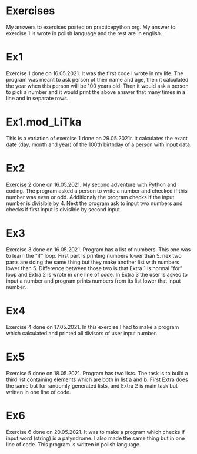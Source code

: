 # Exercises
My answers to exercises posted on practicepython.org. My answer to exercise 1 is wrote in polish language and the rest are in english.

# Ex1
Exercise 1 done on 16.05.2021. It was the first code I wrote in my life.
The program was meant to ask person of their name and age, then it calculated the year when this person will be 100 years old.
Then it would ask a person to pick a number and it would print the above answer that many times in a line and in separate rows.

# Ex1.mod_LiTka
This is a variation of exercise 1 done on 29.05.2021r. It calculates the exact date (day, month and year) of the 100th birthday of a person with input data.

# Ex2
Exercise 2 done on 16.05.2021. My second adventure with Python and coding. The program asked a person to write a number and checked if this number was even or odd.
Additionaly the program checks if the input number is divisible by 4.
Next the program ask to input two numbers and checks if first input is divisible by second input.

# Ex3
Exercise 3 done on 16.05.2021. Program has a list of numbers. This one was to learn the "if" loop. First part is printing numbers lower than 5. nex two parts are doing the same thing but they make another list with numbers lower than 5. Difference between those two is that Extra 1 is normal "for" loop and Extra 2 is wrote in one line of code. In Extra 3 the user is asked to input a number and program prints numbers from its list lower that input number.

# Ex4
Exercise 4 done on 17.05.2021. In this exercise I had to make a program which calculated and printed all divisors of user input number.

# Ex5
Exercise 5 done on 18.05.2021. Program has two lists. The task is to build a third list containing elements which are both in list a and b. First Extra does the same but for randomly generated lists, and Extra 2 is main task but written in one line of code.

# Ex6
Exercise 6 done on 20.05.2021. It was to make a program which checks if input word (string) is a palyndrome. I also made the same thing but in one line of code. This program is written in polish language.
